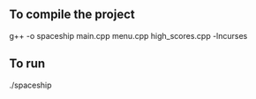 ## To compile the project
 g++ -o spaceship main.cpp menu.cpp high_scores.cpp -lncurses
## To run
./spaceship